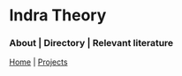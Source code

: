 # Indra Theory
### About | Directory | Relevant literature


[Home](https://globbo-the-glob.github.io/tutoring/about.html) | 
[Projects](https://globbo-the-glob.github.io/projects/all.html)
